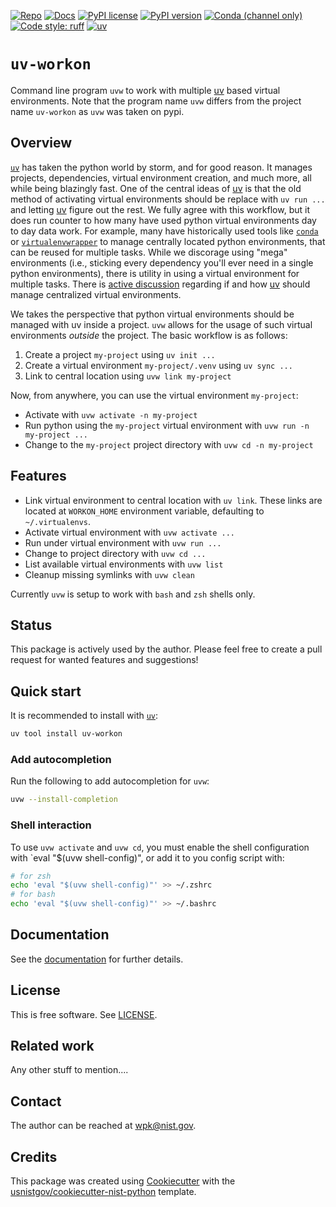 <!-- markdownlint-disable MD041 -->

<!-- prettier-ignore-start -->
[![Repo][repo-badge]][repo-link]
[![Docs][docs-badge]][docs-link]
[![PyPI license][license-badge]][license-link]
[![PyPI version][pypi-badge]][pypi-link]
[![Conda (channel only)][conda-badge]][conda-link]
[![Code style: ruff][ruff-badge]][ruff-link]
[![uv][uv-badge]][uv-link]

<!--
  For more badges, see
  https://shields.io/category/other
  https://naereen.github.io/badges/
  [pypi-badge]: https://badge.fury.io/py/uv-workon
-->

[ruff-badge]: https://img.shields.io/endpoint?url=https://raw.githubusercontent.com/astral-sh/ruff/main/assets/badge/v2.json
[ruff-link]: https://github.com/astral-sh/ruff
[uv-badge]: https://img.shields.io/endpoint?url=https://raw.githubusercontent.com/astral-sh/uv/main/assets/badge/v0.json
[uv-link]: https://github.com/astral-sh/uv
[pypi-badge]: https://img.shields.io/pypi/v/uv-workon
[pypi-link]: https://pypi.org/project/uv-workon
[docs-badge]: https://img.shields.io/badge/docs-sphinx-informational
[docs-link]: https://pages.nist.gov/uv-workon/
[repo-badge]: https://img.shields.io/badge/--181717?logo=github&logoColor=ffffff
[repo-link]: https://github.com/wpk-nist-gov/uv-workon
[conda-badge]: https://img.shields.io/conda/v/wpk-nist/uv-workon
[conda-link]: https://anaconda.org/wpk-nist/uv-workon
[license-badge]: https://img.shields.io/pypi/l/uv-workon?color=informational
[license-link]: https://github.com/wpk-nist-gov/uv-workon/blob/main/LICENSE

<!-- other links -->

[uv]: https://docs.astral.sh/uv/
[virtualenvwrapper]: https://virtualenvwrapper.readthedocs.io/en/latest/
[conda]: https://github.com/conda/conda
[uv-central-discussion]: https://github.com/astral-sh/uv/issues/1495

<!-- prettier-ignore-end -->

# `uv-workon`

Command line program `uvw` to work with multiple [uv] based virtual
environments. Note that the program name `uvw` differs from the project name
`uv-workon` as `uvw` was taken on pypi.

## Overview

[`uv`][uv] has taken the python world by storm, and for good reason. It manages
projects, dependencies, virtual environment creation, and much more, all while
being blazingly fast. One of the central ideas of [uv] is that the old method of
activating virtual environments should be replace with `uv run ...` and letting
[uv] figure out the rest. We fully agree with this workflow, but it does run
counter to how many have used python virtual environments day to day data work.
For example, many have historically used tools like [`conda`][conda] or
[`virtualenvwrapper`][virtualenvwrapper] to manage centrally located python
environments, that can be reused for multiple tasks. While we discorage using
"mega" environments (i.e., sticking every dependency you'll ever need in a
single python environments), there is utility in using a virtual environment for
multiple tasks. There is [active discussion][uv-central-discussion] regarding if
and how [uv] should manage centralized virtual environments.

We takes the perspective that python virtual environments should be managed with
uv inside a project. `uvw` allows for the usage of such virtual environments
_outside_ the project. The basic workflow is as follows:

1. Create a project `my-project` using `uv init ...`
2. Create a virtual environment `my-project/.venv` using `uv sync ...`
3. Link to central location using `uvw link my-project`

Now, from anywhere, you can use the virtual environment `my-project`:

- Activate with `uvw activate -n my-project`
- Run python using the `my-project` virtual environment with
  `uvw run -n my-project ...`
- Change to the `my-project` project directory with `uvw cd -n my-project`

## Features

- Link virtual environment to central location with `uv link`. These links are
  located at `WORKON_HOME` environment variable, defaulting to `~/.virtualenvs`.
- Activate virtual environment with `uvw activate ...`
- Run under virtual environment with `uvw run ...`
- Change to project directory with `uvw cd ...`
- List available virtual environments with `uvw list`
- Cleanup missing symlinks with `uvw clean`

Currently `uvw` is setup to work with `bash` and `zsh` shells only.

## Status

This package is actively used by the author. Please feel free to create a pull
request for wanted features and suggestions!

<!-- end-docs -->

## Quick start

<!-- start-installation -->

It is recommended to install with [`uv`](https://docs.astral.sh/uv/):

```bash
uv tool install uv-workon
```

### Add autocompletion

Run the following to add autocompletion for `uvw`:

```bash
uvw --install-completion
```

### Shell interaction

To use `uvw activate` and `uvw cd`, you must enable the shell configuration with
`eval "$(uvw shell-config)", or add it to you config script with:

```bash
# for zsh
echo 'eval "$(uvw shell-config)"' >> ~/.zshrc
# for bash
echo 'eval "$(uvw shell-config)"' >> ~/.bashrc
```

<!-- end-installation -->

## Documentation

See the [documentation][docs-link] for further details.

## License

This is free software. See [LICENSE][license-link].

## Related work

Any other stuff to mention....

## Contact

The author can be reached at <wpk@nist.gov>.

## Credits

This package was created using
[Cookiecutter](https://github.com/audreyr/cookiecutter) with the
[usnistgov/cookiecutter-nist-python](https://github.com/usnistgov/cookiecutter-nist-python)
template.
